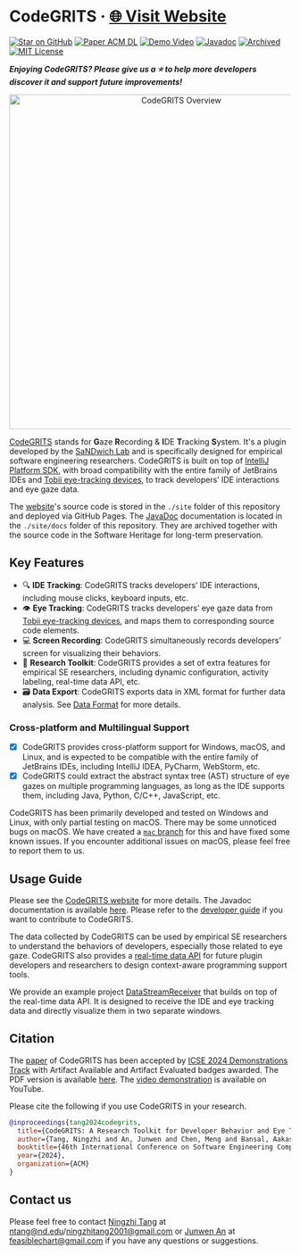 # CodeGRITS · [🌐 Visit Website](https://codegrits.github.io/CodeGRITS/)

[![Star on GitHub](https://img.shields.io/github/stars/codegrits/CodeGRITS?style=social)](https://github.com/codegrits/CodeGRITS) [![Paper ACM DL](https://img.shields.io/badge/Paper-ACM%20DL-olive)](https://dl.acm.org/doi/10.1145/3639478.3640037) [![Demo Video](https://img.shields.io/badge/Demo-Video-orange)](https://www.youtube.com/watch?v=d-YsJfW2NMI) [![Javadoc](https://img.shields.io/badge/Javadoc-Docs-blue)](https://codegrits.github.io/CodeGRITS/docs/index.html) [![Archived](https://img.shields.io/badge/Archived-SWH-blueviolet)](https://archive.softwareheritage.org/swh:1:dir:32d91426f07dd0f4b36ba05bc708b5a25ad06dd3) [![MIT License](https://img.shields.io/badge/License-MIT-green)](https://github.com/codegrits/CodeGRITS/blob/main/LICENSE)

***Enjoying CodeGRITS? Please give us a ⭐ to help more developers discover it and support future improvements!***

<p align="center">
    <img src="site/static/overview.png" width="600px" max-width="100%" alt="CodeGRITS Overview">
</p>

[CodeGRITS](https://codegrits.github.io/CodeGRITS/) stands for **G**aze **R**ecording & **I**DE **T**racking **S**ystem. It's a plugin developed by
the [SaNDwich Lab](https://toby.li/) and is specifically designed for empirical software engineering researchers.
CodeGRITS is built on top
of [IntelliJ Platform SDK](https://plugins.jetbrains.com/docs/intellij/welcome.html), with broad compatibility with the
entire family of JetBrains IDEs and [Tobii eye-tracking devices](https://www.tobii.com/),
to track developers’ IDE interactions and eye gaze data.

The [website](https://codegrits.github.io/CodeGRITS/)'s source code is stored in the `./site` folder of this repository and deployed via GitHub Pages. The [JavaDoc](https://codegrits.github.io/CodeGRITS/docs/index.html) documentation is located in the `./site/docs` folder of this repository. They are archived together with the source code in the Software Heritage for long-term preservation.

## Key Features

- :mag: **IDE Tracking**: CodeGRITS tracks developers’ IDE interactions, including mouse clicks, keyboard inputs, etc.
- :eye: **Eye Tracking**: CodeGRITS tracks developers’ eye gaze data from [Tobii eye-tracking devices](https://www.tobii.com/), and maps them to corresponding source code elements.
- :computer: **Screen Recording**: CodeGRITS simultaneously records developers’ screen for visualizing their behaviors.
- 🔨 **Research Toolkit**: CodeGRITS provides a set of extra features for empirical SE researchers, including dynamic configuration, activity labeling, real-time data API, etc.
- 🗃️ **Data Export**: CodeGRITS exports data in XML format for further data analysis. See [Data Format](data.md) for more details.

### Cross-platform and Multilingual Support

- [x] CodeGRITS provides cross-platform support for Windows, macOS, and Linux, and is expected to be compatible with the entire family of JetBrains IDEs, including IntelliJ IDEA, PyCharm, WebStorm, etc.
- [x] CodeGRITS could extract the abstract syntax tree (AST) structure of eye gazes on multiple programming languages, as long as the IDE supports them, including Java, Python, C/C++, JavaScript, etc.

CodeGRITS has been primarily developed and tested on Windows and Linux, with only partial testing on macOS. There may be some unnoticed bugs on macOS. We have created a [`mac` branch](https://github.com/codegrits/CodeGRITS/tree/mac) for this and have fixed some known issues. If you encounter additional issues on macOS, please feel free to report them to us.

## Usage Guide

Please see the [CodeGRITS website](https://codegrits.github.io/CodeGRITS/) for more details. The Javadoc documentation is available [here](https://codegrits.github.io/CodeGRITS/docs/index.html). Please refer to the [developer guide](https://codegrits.github.io/CodeGRITS/developer/) if you want to contribute to CodeGRITS.

The data collected by CodeGRITS can be used by empirical SE researchers to understand the behaviors of developers, especially those related to eye gaze. CodeGRITS also provides a [real-time data API](developer.md) for future plugin developers and researchers to design context-aware programming support tools.

We provide an example project [DataStreamReceiver](https://github.com/codegrits/DataStreamReceiver) that builds on top of the real-time data API. It is designed to receive the IDE and eye tracking data and directly visualize them in two separate windows.

## Citation

The [paper](https://dl.acm.org/doi/10.1145/3639478.3640037) of CodeGRITS has been accepted by [ICSE 2024 Demonstrations Track](https://conf.researchr.org/track/icse-2024/icse-2024-demonstrations) with Artifact Available and Artifact Evaluated badges awarded. The PDF version is available [here](https://codegrits.github.io/CodeGRITS/static/paper.pdf). The [video demonstration](https://www.youtube.com/watch?v=d-YsJfW2NMI) is available on YouTube.

Please cite the following if you use CodeGRITS in your research.

```bibtex
@inproceedings{tang2024codegrits,
  title={CodeGRITS: A Research Toolkit for Developer Behavior and Eye Tracking in IDE},
  author={Tang, Ningzhi and An, Junwen and Chen, Meng and Bansal, Aakash and Huang, Yu and McMillan, Collin and Li, Toby Jia-Jun},
  booktitle={46th International Conference on Software Engineering Companion (ICSE-Companion '24)},
  year={2024},
  organization={ACM}
}
```

## Contact us

Please feel free to contact [Ningzhi Tang](https://www.nztang.com/) at ntang@nd.edu/ningzhitang2001@gmail.com or [Junwen An](https://wanteatfruit.github.io/) at feasiblechart@gmail.com if you have any questions or suggestions.
